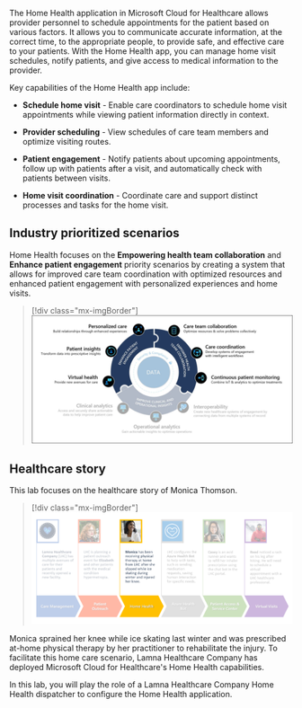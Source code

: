 The Home Health application in Microsoft Cloud for Healthcare allows provider personnel to schedule appointments for the patient based on various factors. It allows you to communicate accurate information, at the correct time, to the appropriate people, to provide safe, and effective care to your patients. With the Home Health app, you can manage home visit schedules, notify patients, and give access to medical information to the provider.

Key capabilities of the Home Health app include:

-   **Schedule home visit** - Enable care coordinators to schedule home visit appointments while viewing patient information directly in context.

-   **Provider scheduling** - View schedules of care team members and optimize visiting routes.

-   **Patient engagement** - Notify patients about upcoming appointments, follow up with patients after a visit, and automatically check with patients between visits.

-   **Home visit coordination** - Coordinate care and support distinct processes and tasks for the home visit.

## Industry prioritized scenarios

Home Health focuses on the **Empowering health team collaboration** and **Enhance patient engagement** priority scenarios by creating a system that allows for improved care team coordination with optimized resources and enhanced patient engagement with personalized experiences and home visits.

> [!div class="mx-imgBorder"]
> [![Screenshot of a diagram showing health team collaboration.](../media/collaboration.png)](../media/collaboration.png#lightbox)

## Healthcare story

This lab focuses on the healthcare story of Monica Thomson.

> [!div class="mx-imgBorder"]
> [![Diagram of healthcare data model basics with home health highlighted.](../media/home-health.png)](../media/home-health.png#lightbox)

Monica sprained her knee while ice skating last winter and was prescribed at-home physical therapy by her practitioner to rehabilitate the injury. To facilitate this home care scenario, Lamna Healthcare Company has deployed Microsoft Cloud for Healthcare's Home Health capabilities.

In this lab, you will play the role of a Lamna Healthcare Company Home Health dispatcher to configure the Home Health application.
